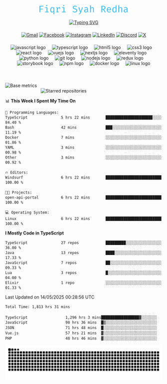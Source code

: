 <p align="center">
  <img src="./assets/name.svg" height="30" alt="Fiqri Syah Redha" />
</p>

<p align="center">
  <a href="https://git.io/typing-svg"><img src="https://readme-typing-svg.demolab.com?font=Fira+Code&pause=1000&center=true&vCenter=true&random=false&width=435&lines=Mid-Level+Frontend+Engineer;2%2B+years+experience;Always+learning+new+things" alt="Typing SVG" /></a>
</p>

###

<div align="center">

[![Gmail](https://img.shields.io/badge/Gmail-D14836?logo=gmail&logoColor=white)](mailto:fiqrisyahredha@gmail.com)
[![Facebook](https://img.shields.io/badge/Facebook-%231877F2.svg?logo=Facebook&logoColor=white)](https://www.facebook.com/fiqrisyahredha)
[![Instagram](https://img.shields.io/badge/Instagram-%23E4405F.svg?logo=Instagram&logoColor=white)](https://instagram.com/fiqrisyahredha)
[![LinkedIn](https://img.shields.io/badge/Linkedin-%230077B5.svg?logo=linkedin&logoColor=white)](https://www.linkedin.com/in/fiqrisyahredha)
[![Discord](https://img.shields.io/badge/Discord-%235865F2.svg?&logo=discord&logoColor=white)](https://discordapp.com/users/484183499050582027)
[![X](https://img.shields.io/badge/X-%23000000.svg?logo=X&logoColor=white)](https://x.com/fiqrisyahredha)

</div>

###

<div align="center">
  <img src="https://cdn.jsdelivr.net/gh/devicons/devicon/icons/javascript/javascript-original.svg" height="32" alt="javascript logo"  />
  <img width="12" />
  <img src="https://cdn.jsdelivr.net/gh/devicons/devicon/icons/typescript/typescript-original.svg" height="32" alt="typescript logo"  />
  <img width="12" />
  <img src="https://cdn.jsdelivr.net/gh/devicons/devicon/icons/html5/html5-original.svg" height="32" alt="html5 logo"  />
  <img width="12" />
  <img src="https://cdn.jsdelivr.net/gh/devicons/devicon/icons/css3/css3-original.svg" height="32" alt="css3 logo"  />
  <img width="12" />
  <img src="https://cdn.jsdelivr.net/gh/devicons/devicon/icons/react/react-original.svg" height="32" alt="react logo"  />
  <img width="12" />
  <img src="https://cdn.jsdelivr.net/gh/devicons/devicon/icons/vuejs/vuejs-original.svg" height="32" alt="vuejs logo"  />
  <img width="12" />
  <img src="https://cdn.jsdelivr.net/gh/devicons/devicon/icons/nextjs/nextjs-original.svg" height="32" alt="nextjs logo"  />
  <img width="12" />
  <img src="https://cdn.jsdelivr.net/gh/devicons/devicon/icons/eleventy/eleventy-original.svg" height="32" alt="eleventy logo"  />
  <img width="12" />
  <img src="https://cdn.jsdelivr.net/gh/devicons/devicon/icons/python/python-original.svg" height="32" alt="python logo"  />
  <img width="12" />
  <img src="https://cdn.jsdelivr.net/gh/devicons/devicon/icons/git/git-original.svg" height="32" alt="git logo"  />
  <img width="12" />
  <img src="https://cdn.jsdelivr.net/gh/devicons/devicon/icons/nodejs/nodejs-original.svg" height="32" alt="nodejs logo"  />
  <img width="12" />
  <img src="https://cdn.jsdelivr.net/gh/devicons/devicon/icons/redux/redux-original.svg" height="32" alt="redux logo"  />
  <img width="12" />
  <img src="https://cdn.jsdelivr.net/gh/devicons/devicon/icons/storybook/storybook-original.svg" height="32" alt="storybook logo"  />
  <img width="12" />
  <img src="https://cdn.jsdelivr.net/gh/devicons/devicon/icons/npm/npm-original-wordmark.svg" height="32" alt="npm logo"  />
  <img width="12" />
  <img src="https://cdn.jsdelivr.net/gh/devicons/devicon/icons/docker/docker-original.svg" height="32" alt="docker logo"  />
  <img width="12" />
  <img src="https://cdn.jsdelivr.net/gh/devicons/devicon/icons/linux/linux-original.svg" height="32" alt="linux logo"  />
</div>

###

<br clear="both">

<!--START_SECTION:metrics-->

[<img align="left" width="390" alt="Base metrics" src="https://gist.githubusercontent.com/fiqrisr/bbcf04a19349368e6c7873e2f7bbd987/raw/base.svg">](#)
[<img align="right" width="390" alt="Starred repositories" src="https://gist.githubusercontent.com/fiqrisr/bbcf04a19349368e6c7873e2f7bbd987/raw/starred.svg">](#)

<br clear="both">
<p></p>

<!--END_SECTION:metrics-->

<!-- <p align="center"> -->
<!--   <img src="https://github-readme-streak-stats.herokuapp.com/?user=fiqrisr&theme=ayu-mirage&hide_border=false" height="160" /> -->
<!-- </p> -->

<!--START_SECTION:waka1-->
📊 **This Week I Spent My Time On** 

```text
💬 Programming Languages: 
TypeScript               5 hrs 22 mins       █████████████████████░░░░   84.40 % 
Bash                     42 mins             ███░░░░░░░░░░░░░░░░░░░░░░   11.19 % 
Docker                   7 mins              ░░░░░░░░░░░░░░░░░░░░░░░░░   01.86 % 
YAML                     3 mins              ░░░░░░░░░░░░░░░░░░░░░░░░░   00.98 % 
Other                    3 mins              ░░░░░░░░░░░░░░░░░░░░░░░░░   00.92 % 

🔥 Editors: 
Windsurf                 6 hrs 22 mins       █████████████████████████   100.00 % 

🐱‍💻 Projects: 
open-api-portal          6 hrs 22 mins       █████████████████████████   100.00 % 

💻 Operating System: 
Linux                    6 hrs 22 mins       █████████████████████████   100.00 % 
```

**I Mostly Code in TypeScript** 

```text
TypeScript               27 repos            █████████░░░░░░░░░░░░░░░░   36.00 % 
Java                     13 repos            ████░░░░░░░░░░░░░░░░░░░░░   17.33 % 
JavaScript               7 repos             ██░░░░░░░░░░░░░░░░░░░░░░░   09.33 % 
Lua                      3 repos             █░░░░░░░░░░░░░░░░░░░░░░░░   04.00 % 
Elixir                   1 repo              ░░░░░░░░░░░░░░░░░░░░░░░░░   01.33 % 
```




 Last Updated on 14/05/2025 00:28:56 UTC
<!--END_SECTION:waka1-->

<!--START_SECTION:waka2-->

```txt
Total Time: 1,813 hrs 31 mins

TypeScript                 1,296 hrs 3 mins█████████████████▓░░░░░░░   70.95 %
JavaScript                 98 hrs 36 mins  █▒░░░░░░░░░░░░░░░░░░░░░░░   05.40 %
JSON                       71 hrs 48 mins  █░░░░░░░░░░░░░░░░░░░░░░░░   03.93 %
Vue.js                     57 hrs 21 mins  ▓░░░░░░░░░░░░░░░░░░░░░░░░   03.14 %
PHP                        48 hrs 46 mins  ▓░░░░░░░░░░░░░░░░░░░░░░░░   02.67 %
```

<!--END_SECTION:waka2-->

<img src="https://raw.githubusercontent.com/fiqrisr/fiqrisr/output/snake.svg" alt="Snake animation" />
